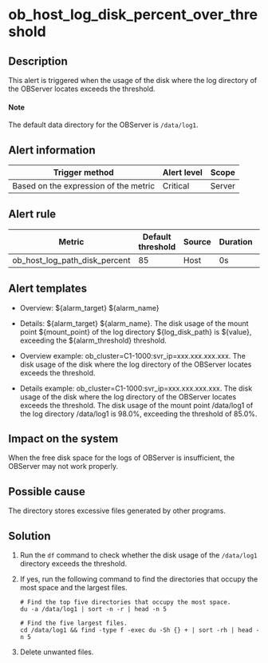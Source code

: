 ob_host_log_disk_percent_over_threshold 
============================================================



Description 
--------------------------------

This alert is triggered when the usage of the disk where the log directory of the OBServer locates exceeds the threshold. 

  <main id="notice" type='explain'>
    <h4>Note</h4>
    <p>The default data directory for the OBServer is <code>/data/log1</code>.</p>
  </main>

Alert information 
--------------------------------------



|            Trigger method             | Alert level | Scope  |
|---------------------------------------|-------------|--------|
| Based on the expression of the metric | Critical    | Server |



Alert rule 
-------------------------------



|            Metric             | Default threshold | Source | Duration | Detection cycle | Elimination cycle |
|-------------------------------|-------------------|--------|----------|-----------------|-------------------|
| ob_host_log_path_disk_percent | 85                | Host   | 0s       | 60s             | 5 min             |



Alert templates 
------------------------------------

* Overview: \${alarm_target} ${alarm_name}

  

* Details: \${alarm_target} \${alarm_name}. The disk usage of the mount point \${mount_point} of the log directory \${log_disk_path} is \${value}, exceeding the ${alarm_threshold} threshold.

  

* Overview example: ob_cluster=C1-1000:svr_ip=xxx.xxx.xxx.xxx. The disk usage of the disk where the log directory of the OBServer locates exceeds the threshold.

  

* Details example: ob_cluster=C1-1000:svr_ip=xxx.xxx.xxx.xxx. The disk usage of the disk where the log directory of the OBServer locates exceeds the threshold. The disk usage of the mount point /data/log1 of the log directory /data/log1 is 98.0%, exceeding the threshold of 85.0%.

  




Impact on the system 
-----------------------------------------

When the free disk space for the logs of OBServer is insufficient, the OBServer may not work properly.

Possible cause 
-----------------------------------

The directory stores excessive files generated by other programs.

Solution 
-----------------------------

1. Run the `df` command to check whether the disk usage of the `/data/log1` directory exceeds the threshold.

   

2. If yes, run the following command to find the directories that occupy the most space and the largest files. 

   ```shell
   # Find the top five directories that occupy the most space.
   du -a /data/log1 | sort -n -r | head -n 5
   
   # Find the five largest files.
   cd /data/log1 && find -type f -exec du -Sh {} + | sort -rh | head -n 5
   ```

   

3. Delete unwanted files.

   



